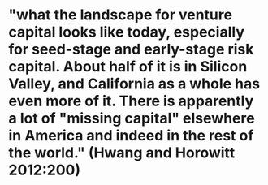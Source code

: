 # "what the landscape for venture capital looks like today, especially for seed-stage and early-stage risk capital. About half of it is in Silicon Valley, and California as a whole has even more of it. There is apparently a lot of "missing capital" elsewhere in America and indeed in the rest of the world." (Hwang and Horowitt 2012:200)